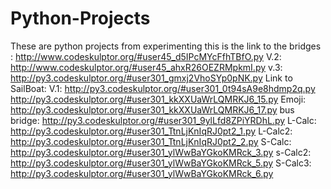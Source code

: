 # Python-Projects
These are python projects from experimenting
this is the link to the bridges :   http://www.codeskulptor.org/#user45_d5IPcMYcFfhTBfO.py
V.2: http://www.codeskulptor.org/#user45_ahxR26OEZRMpkmI.py
v.3: http://py3.codeskulptor.org/#user301_gmxj2VhoSYp0pNK.py
Link to SailBoat:
V.1:  http://py3.codeskulptor.org/#user301_0t94sA9e8hdmp2q.py
http://py3.codeskulptor.org/#user301_kkXXUaWrLQMRKJ6_15.py
Emoji:
http://py3.codeskulptor.org/#user301_kkXXUaWrLQMRKJ6_17.py
bus bridge:  http://py3.codeskulptor.org/#user301_9ylLfd8ZPiYRDhL.py
L-Calc:  http://py3.codeskulptor.org/#user301_TtnLjKnIqRJ0pt2_1.py
L-Calc2: http://py3.codeskulptor.org/#user301_TtnLjKnIqRJ0pt2_2.py
S-Calc: http://py3.codeskulptor.org/#user301_ylWwBaYGkoKMRck_3.py
s-Calc2: http://py3.codeskulptor.org/#user301_ylWwBaYGkoKMRck_5.py
S-Calc3: http://py3.codeskulptor.org/#user301_ylWwBaYGkoKMRck_6.py
